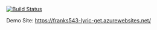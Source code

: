 [![Build Status](https://travis-ci.org/franklai/lyric-get-js.svg?branch=master)](https://travis-ci.org/franklai/lyric-get-js)

Demo Site: https://franks543-lyric-get.azurewebsites.net/
